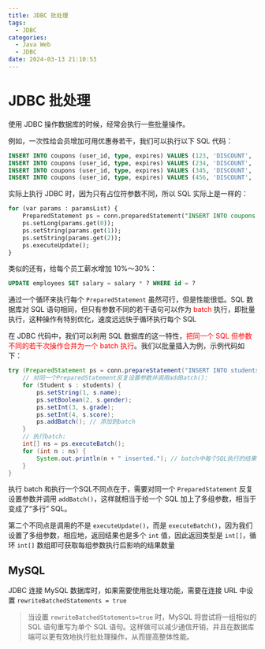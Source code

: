 ```yaml
---
title: JDBC 批处理
tags:
  - JDBC
categories:
  - Java Web
  - JDBC
date: 2024-03-13 21:10:53
---
```

# JDBC 批处理

使用 JDBC 操作数据库的时候，经常会执行一些批量操作。

例如，一次性给会员增加可用优惠券若干，我们可以执行以下 SQL 代码：

```sql
INSERT INTO coupons (user_id, type, expires) VALUES (123, 'DISCOUNT', '2030-12-31');
INSERT INTO coupons (user_id, type, expires) VALUES (234, 'DISCOUNT', '2030-12-31');
INSERT INTO coupons (user_id, type, expires) VALUES (345, 'DISCOUNT', '2030-12-31');
INSERT INTO coupons (user_id, type, expires) VALUES (456, 'DISCOUNT', '2030-12-31');
```

实际上执行 JDBC 时，因为只有占位符参数不同，所以 SQL 实际上是一样的：

```sql
for (var params : paramsList) {
    PreparedStatement ps = conn.preparedStatement("INSERT INTO coupons (user_id, type, expires) VALUES (?,?,?)");
    ps.setLong(params.get(0));
    ps.setString(params.get(1));
    ps.setString(params.get(2));
    ps.executeUpdate();
}
```

类似的还有，给每个员工薪水增加 10%～30%：

```sql
UPDATE employees SET salary = salary * ? WHERE id = ?
```

通过一个循环来执行每个 `PreparedStatement` 虽然可行，但是性能很低。SQL 数据库对 SQL 语句相同，但只有参数不同的若干语句可以作为 <font color=red>batch</font> 执行，即批量执行，这种操作有特别优化，速度远远快于循环执行每个 SQL

在 JDBC 代码中，我们可以利用 SQL 数据库的这一特性，<font color=red>把同一个 SQL 但参数不同的若干次操作合并为一个 batch 执行</font>。我们以批量插入为例，示例代码如下：

```java
try (PreparedStatement ps = conn.prepareStatement("INSERT INTO students (name, gender, grade, score) VALUES (?, ?, ?, ?)")) {
    // 对同一个PreparedStatement反复设置参数并调用addBatch():
    for (Student s : students) {
        ps.setString(1, s.name);
        ps.setBoolean(2, s.gender);
        ps.setInt(3, s.grade);
        ps.setInt(4, s.score);
        ps.addBatch(); // 添加到batch
    }
    // 执行batch:
    int[] ns = ps.executeBatch();
    for (int n : ns) {
        System.out.println(n + " inserted."); // batch中每个SQL执行的结果数量
    }
}
```

执行 batch 和执行一个SQL不同点在于，需要对同一个 `PreparedStatement` 反复设置参数并调用 `addBatch()`，这样就相当于给一个 SQL 加上了多组参数，相当于变成了“多行” SQL。

第二个不同点是调用的不是 `executeUpdate()`，而是 `executeBatch()`，因为我们设置了多组参数，相应地，返回结果也是多个 `int` 值，因此返回类型是 `int[]`，循环 `int[]` 数组即可获取每组参数执行后影响的结果数量

## MySQL

JDBC 连接 MySQL 数据库时，如果需要使用批处理功能，需要在连接 URL 中设置 `rewriteBatchedStatements = true`

> 当设置 `rewriteBatchedStatements=true` 时，MySQL 将尝试将一组相似的 SQL 语句重写为单个 SQL 语句。这样做可以减少通信开销，并且在数据库端可以更有效地执行批处理操作，从而提高整体性能。